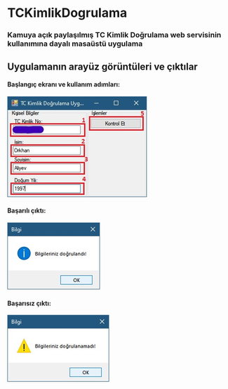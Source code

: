 # TCKimlikDogrulama
<h3>Kamuya açık paylaşılmış TC Kimlik Doğrulama web servisinin kullanımına dayalı masaüstü uygulama</h3>

<h2>Uygulamanın arayüz görüntüleri ve çıktılar</h2>
<h4>Başlangıç ekranı ve kullanım adımları:</h4>
<img src="ana.jpg">

<h4>Başarılı çıktı:</h4>
<img src="dogrulandi.jpg">

<h4>Başarısız çıktı:</h4>
<img src="dogrulanamadi.jpg">
